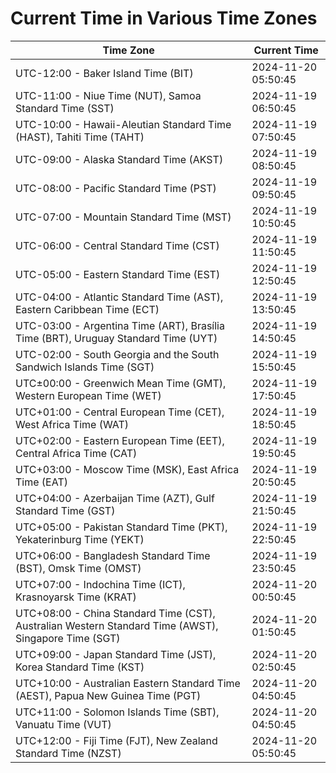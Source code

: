 # Current Time in Various Time Zones

| Time Zone | Current Time |
|-----------|--------------|
| UTC-12:00 - Baker Island Time (BIT) | 2024-11-20 05:50:45 |
| UTC-11:00 - Niue Time (NUT), Samoa Standard Time (SST) | 2024-11-19 06:50:45 |
| UTC-10:00 - Hawaii-Aleutian Standard Time (HAST), Tahiti Time (TAHT) | 2024-11-19 07:50:45 |
| UTC-09:00 - Alaska Standard Time (AKST) | 2024-11-19 08:50:45 |
| UTC-08:00 - Pacific Standard Time (PST) | 2024-11-19 09:50:45 |
| UTC-07:00 - Mountain Standard Time (MST) | 2024-11-19 10:50:45 |
| UTC-06:00 - Central Standard Time (CST) | 2024-11-19 11:50:45 |
| UTC-05:00 - Eastern Standard Time (EST) | 2024-11-19 12:50:45 |
| UTC-04:00 - Atlantic Standard Time (AST), Eastern Caribbean Time (ECT) | 2024-11-19 13:50:45 |
| UTC-03:00 - Argentina Time (ART), Brasília Time (BRT), Uruguay Standard Time (UYT) | 2024-11-19 14:50:45 |
| UTC-02:00 - South Georgia and the South Sandwich Islands Time (SGT) | 2024-11-19 15:50:45 |
| UTC±00:00 - Greenwich Mean Time (GMT), Western European Time (WET) | 2024-11-19 17:50:45 |
| UTC+01:00 - Central European Time (CET), West Africa Time (WAT) | 2024-11-19 18:50:45 |
| UTC+02:00 - Eastern European Time (EET), Central Africa Time (CAT) | 2024-11-19 19:50:45 |
| UTC+03:00 - Moscow Time (MSK), East Africa Time (EAT) | 2024-11-19 20:50:45 |
| UTC+04:00 - Azerbaijan Time (AZT), Gulf Standard Time (GST) | 2024-11-19 21:50:45 |
| UTC+05:00 - Pakistan Standard Time (PKT), Yekaterinburg Time (YEKT) | 2024-11-19 22:50:45 |
| UTC+06:00 - Bangladesh Standard Time (BST), Omsk Time (OMST) | 2024-11-19 23:50:45 |
| UTC+07:00 - Indochina Time (ICT), Krasnoyarsk Time (KRAT) | 2024-11-20 00:50:45 |
| UTC+08:00 - China Standard Time (CST), Australian Western Standard Time (AWST), Singapore Time (SGT) | 2024-11-20 01:50:45 |
| UTC+09:00 - Japan Standard Time (JST), Korea Standard Time (KST) | 2024-11-20 02:50:45 |
| UTC+10:00 - Australian Eastern Standard Time (AEST), Papua New Guinea Time (PGT) | 2024-11-20 04:50:45 |
| UTC+11:00 - Solomon Islands Time (SBT), Vanuatu Time (VUT) | 2024-11-20 04:50:45 |
| UTC+12:00 - Fiji Time (FJT), New Zealand Standard Time (NZST) | 2024-11-20 05:50:45 |

